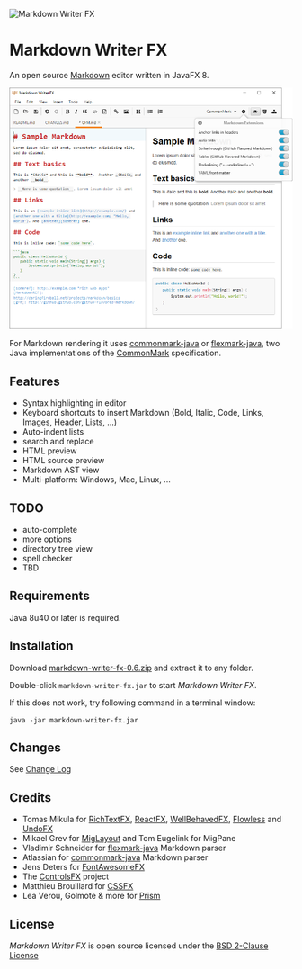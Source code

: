 ![Markdown Writer FX](images/markdownwriterfx.png)

Markdown Writer FX
==================

An open source [Markdown] editor written in JavaFX 8.

![Markdown Writer FX Screenshot](images/screenshot.png)

For Markdown rendering it uses [commonmark-java] or [flexmark-java],
two Java implementations of the [CommonMark] specification.

Features
--------

  * Syntax highlighting in editor
  * Keyboard shortcuts to insert Markdown (Bold, Italic, Code, Links, Images, Header, Lists, ...)
  * Auto-indent lists
  * search and replace
  * HTML preview
  * HTML source preview
  * Markdown AST view
  * Multi-platform: Windows, Mac, Linux, ...

TODO
----

  * auto-complete
  * more options
  * directory tree view
  * spell checker
  * TBD

Requirements
------------

Java 8u40 or later is required.

Installation
------------

Download
[markdown-writer-fx-0.6.zip](https://github.com/JFormDesigner/markdown-writer-fx/releases/download/0.6/markdown-writer-fx-0.6.zip)
and extract it to any folder.

Double-click `markdown-writer-fx.jar` to start *Markdown Writer FX*.

If this does not work, try following command in a terminal window:

```
java -jar markdown-writer-fx.jar
```

Changes
-------

See [Change Log](CHANGES.md)

Credits
-------

  * Tomas Mikula for [RichTextFX], [ReactFX], [WellBehavedFX], [Flowless] and [UndoFX]
  * Mikael Grev for [MigLayout] and Tom Eugelink for MigPane
  * Vladimir Schneider for [flexmark-java] Markdown parser
  * Atlassian for [commonmark-java] Markdown parser
  * Jens Deters for [FontAwesomeFX]
  * The [ControlsFX] project
  * Matthieu Brouillard for [CSSFX]
  * Lea Verou, Golmote & more for [Prism]

License
-------

*Markdown Writer FX* is open source licensed under the [BSD 2-Clause License](LICENSE)

   [Markdown]: http://daringfireball.net/projects/markdown/
   [CommonMark]: http://commonmark.org/
   [commonmark-java]: https://github.com/atlassian/commonmark-java
   [flexmark-java]: https://github.com/vsch/flexmark-java
   [Markdown Extra]: https://michelf.ca/projects/php-markdown/extra/
   [MultiMarkdown]: http://fletcherpenney.net/multimarkdown/
   [Github-flavoured-Markdown]: https://help.github.com/articles/github-flavored-markdown/
   [MigLayout]: https://github.com/mikaelgrev/miglayout
   [RichTextFX]: https://github.com/TomasMikula/RichTextFX
   [ReactFX]: https://github.com/TomasMikula/ReactFX
   [WellBehavedFX]: https://github.com/TomasMikula/WellBehavedFX
   [Flowless]: https://github.com/TomasMikula/Flowless
   [UndoFX]: https://github.com/TomasMikula/UndoFX
   [FontAwesomeFX]: https://bitbucket.org/Jerady/fontawesomefx
   [ControlsFX]: http://fxexperience.com/controlsfx/
   [CSSFX]: https://github.com/McFoggy/cssfx
   [Prism]: https://github.com/PrismJS/prism
